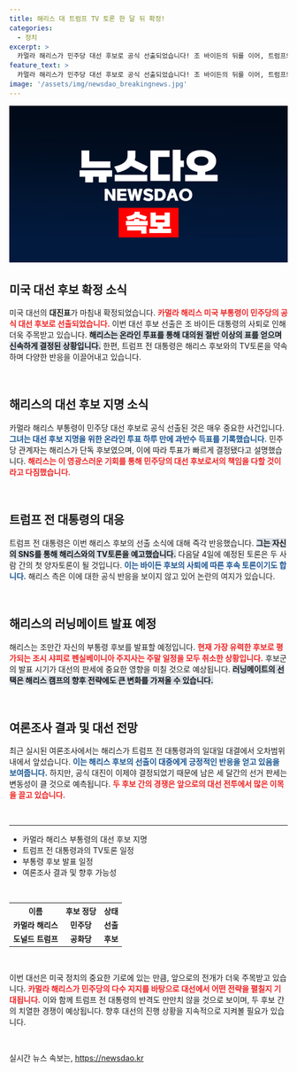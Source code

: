```yaml
---
title: 해리스 대 트럼프 TV 토론 한 달 뒤 확정!
categories:
  - 정치
excerpt: >
  카멀라 해리스가 민주당 대선 후보로 공식 선출되었습니다! 조 바이든의 뒤를 이어, 트럼프와의 역사적 첫 TV토론이 예고되어 관심이 집중되고 있습니다. 대선 전 세 달, 판세는 어떻게 달라질까요? 클릭하면 모든 진실이 밝혀집니다!
feature_text: >
  카멀라 해리스가 민주당 대선 후보로 공식 선출되었습니다! 조 바이든의 뒤를 이어, 트럼프와의 역사적 첫 TV토론이 예고되어 관심이 집중되고 있습니다. 대선 전 세 달, 판세는 어떻게 달라질까요? 클릭하면 모든 진실이 밝혀집니다!
image: '/assets/img/newsdao_breakingnews.jpg'
---
```


<p><img src="/assets/img/newsdao_breakingnews.jpg" alt="firstkoreanews 속보" /></p>

<h2 data-ke-size="size26">미국 대선 후보 확정 소식</h2>

<p data-ke-size="size16">미국 대선의 <b>대진표</b>가 마침내 확정되었습니다. <b><span style="color: #ee2323;">카멀라 해리스 미국 부통령이 민주당의 공식 대선 후보로 선출되었습니다.</span></b> 이번 대선 후보 선출은 조 바이든 대통령의 사퇴로 인해 더욱 주목받고 있습니다. <b><span style="background-color: #21538527;">해리스는 온라인 투표를 통해 대의원 절반 이상의 표를 얻으며 신속하게 결정된 상황입니다.</span></b> 한편, 트럼프 전 대통령은 해리스 후보와의 TV토론을 약속하며 다양한 반응을 이끌어내고 있습니다.</p>

<p data-ke-size="size16">&nbsp;</p>

<h2 data-ke-size="size26">해리스의 대선 후보 지명 소식</h2>

<p data-ke-size="size16">카멀라 해리스 부통령이 민주당 대선 후보로 공식 선출된 것은 매우 중요한 사건입니다. <b><span style="color: #1a5490;">그녀는 대선 후보 지명을 위한 온라인 투표 하루 만에 과반수 득표를 기록했습니다.</span></b> 민주당 관계자는 해리스가 단독 후보였으며, 이에 따라 투표가 빠르게 결정됐다고 설명했습니다. <b><span style="color: #ee2323;">해리스는 이 영광스러운 기회를 통해 민주당의 대선 후보로서의 책임을 다할 것이라고 다짐했습니다.</span></b></p>

<p data-ke-size="size16">&nbsp;</p>

<h2 data-ke-size="size26">트럼프 전 대통령의 대응</h2>

<p data-ke-size="size16">트럼프 전 대통령은 이번 해리스 후보의 선출 소식에 대해 즉각 반응했습니다. <b><span style="background-color: #21538527;">그는 자신의 SNS를 통해 해리스와의 TV토론을 예고했습니다.</span></b> 다음달 4일에 예정된 토론은 두 사람 간의 첫 양자토론이 될 것입니다. <b><span style="color: #1a5490;">이는 바이든 후보의 사퇴에 따른 후속 토론이기도 합니다.</span></b> 해리스 측은 이에 대한 공식 반응을 보이지 않고 있어 논란의 여지가 있습니다.</p>

<p data-ke-size="size16">&nbsp;</p>

<h2 data-ke-size="size26">해리스의 러닝메이트 발표 예정</h2>

<p data-ke-size="size16">해리스는 조만간 자신의 부통령 후보를 발표할 예정입니다. <b><span style="color: #ee2323;">현재 가장 유력한 후보로 평가되는 조시 샤피로 펜실베이니아 주지사는 주말 일정을 모두 취소한 상황입니다.</span></b> 후보군의 발표 시기가 대선의 판세에 중요한 영향을 미칠 것으로 예상됩니다. <b><span style="background-color: #21538527;">러닝메이트의 선택은 해리스 캠프의 향후 전략에도 큰 변화를 가져올 수 있습니다.</span></b></p>

<p data-ke-size="size16">&nbsp;</p>

<h2 data-ke-size="size26">여론조사 결과 및 대선 전망</h2>

<p data-ke-size="size16">최근 실시된 여론조사에서는 해리스가 트럼프 전 대통령과의 일대일 대결에서 오차범위 내에서 앞섰습니다. <b><span style="color: #1a5490;">이는 해리스 후보의 선출이 대중에게 긍정적인 반응을 얻고 있음을 보여줍니다.</span></b> 하지만, 공식 대진이 이제야 결정되었기 때문에 남은 세 달간의 선거 판세는 변동성이 클 것으로 예측됩니다. <b><span style="color: #ee2323;">두 후보 간의 경쟁은 앞으로의 대선 전투에서 많은 이목을 끌고 있습니다.</span></b></p>

<p data-ke-size="size16">&nbsp;</p>

<hr>

<ul>
    <li>카멀라 해리스 부통령의 대선 후보 지명</li>
    <li>트럼프 전 대통령과의 TV토론 일정</li>
    <li>부통령 후보 발표 일정</li>
    <li>여론조사 결과 및 향후 가능성</li>
</ul>

<p data-ke-size="size16">&nbsp;</p>

<table style="width: 100%; text-align: center;">
  <tr>
    <th><b>이름</b></th>
    <th><b>후보 정당</b></th>
    <th><b>상태</b></th>
  </tr>
  <tr>
    <td style="text-align: center; height: 17px;"><b>카멀라 해리스</b></td>
    <td style="text-align: center; height: 17px;"><b>민주당</b></td>
    <td style="text-align: center; height: 17px;"><b>선출</b></td>
  </tr>
  <tr>
    <td style="text-align: center; height: 17px;"><b>도널드 트럼프</b></td>
    <td style="text-align: center; height: 17px;"><b>공화당</b></td>
    <td style="text-align: center; height: 17px;"><b>후보</b></td>
  </tr>
</table>

<p data-ke-size="size16">&nbsp;</p>

<p data-ke-size="size16">이번 대선은 미국 정치의 중요한 기로에 있는 만큼, 앞으로의 전개가 더욱 주목받고 있습니다. <b><span style="color: #ee2323;">카멀라 해리스가 민주당의 다수 지지를 바탕으로 대선에서 어떤 전략을 펼칠지 기대됩니다.</span></b> 이와 함께 트럼프 전 대통령의 반격도 만만치 않을 것으로 보이며, 두 후보 간의 치열한 경쟁이 예상됩니다. 향후 대선의 진행 상황을 지속적으로 지켜볼 필요가 있습니다.</p>

<p data-ke-size="size16">&nbsp;</p>
실시간 뉴스 속보는, <a href="https://newsdao.kr" rel="dofollow">https://newsdao.kr</a>


